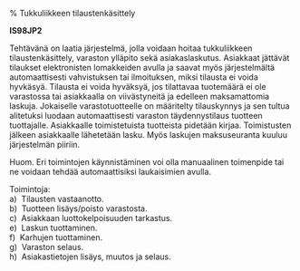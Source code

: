 % Tukkuliikkeen tilaustenkäsittely
<!-- Arvosanamaksimi: 5 -->
<!-- Vaikeustaso: Keskitasoa -->

**IS98JP2**

Tehtävänä on laatia järjestelmä, jolla voidaan hoitaa tukkuliikkeen
tilaustenkäsittely, varaston ylläpito sekä asiakaslaskutus. Asiakkaat jättävät
tilaukset elektronisten lomakkeiden avulla ja saavat myös järjestelmältä
automaattisesti vahvistuksen tai ilmoituksen, miksi tilausta ei voida
hyvkäsyä. Tilausta ei voida hyväksyä, jos tilattavaa tuotemäärä ei ole
varastossa tai asiakkaalla on viivästyneitä ja edelleen maksamattomia
laskuja. Jokaiselle varastotuotteelle on määritelty tilauskynnys ja sen
tultua alitetuksi luodaan automaattisesti varaston täydennystilaus
tuotteen tuottajalle. Asiakkaalle toimistetuista tuotteista pidetään
kirjaa. Toimistusten jälkeen asiakkaalle lähetetään lasku. Myös laskujen
maksuseuranta kuuluu järjestelmän piiriin.

Huom. Eri toimintojen käynnistäminen voi olla manuaalinen toimenpide tai
ne voidaan tehdää automaattisiksi laukaisimien avulla.

Toimintoja: \
a)  Tilausten vastaanotto. \
b)  Tuotteen lisäys/poisto varastosta. \
c)  Asiakkaan luottokelpoisuuden tarkastus. \
e)  Laskun tuottaminen. \
f)  Karhujen tuottaminen. \
g)  Varaston selaus. \
h)  Asiakastietojen lisäys, muutos ja selaus. \
 
